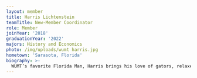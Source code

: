 ```yaml
---
layout: member
title: Harris Lichtenstein
teamTitle: New-Member Coordinator
role: Member
joinYear: '2018'
graduationYear: '2022'
majors: History and Economics
photo: /img/uploads/wumt harris.jpg
hometown: 'Sarasota, Florida'
biography: >-
  WUMT’s favorite Florida Man, Harris brings his love of gators, relaxed clothing standards, and utter cluelessness about the Midwest to every team function. He absolutely loves public speaking and this team, and he could not ask for a better group of people to devote his time to!
---
```


